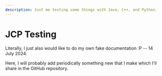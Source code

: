 ```yaml
---
description: Just me testing some things with Java, C++, and Python.
---
```


# JCP Testing

Literally, I just also would like to do my own fake documentation :P -- 14 July 2024.

Here, I will probably add periodically something new that I make which I'll share in the GitHub repository.
